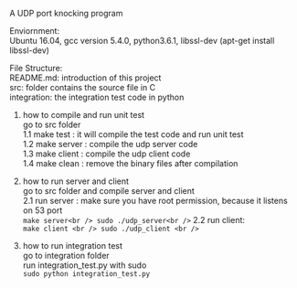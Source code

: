 A UDP port knocking program

Enviornment:<br />
Ubuntu 16.04, gcc version 5.4.0, python3.6.1, libssl-dev (apt-get install libssl-dev)<br />

File Structure:<br />
    README.md:         introduction of this project<br />
    src:               folder contains the source file in C<br />
    integration:       the integration test code in python<br />

1. how to compile and run unit test<br />
    go to src folder<br />
        1.1 make test : it will compile the test code and run unit test<br />
        1.2 make server : compile the udp server code<br />
        1.3 make client : compile the udp client code<br />
        1.4 make clean  : remove the binary files after compilation<br />

2. how to run server and client<br />
    go to src folder and compile server and client<br />
        2.1 run server : make sure you have root permission, because it listens on 53 port<br />
        ```
        make server<br />
        sudo ./udp_server<br />
        ```
        2.2 run client: <br />
        ```
        make client <br />
        sudo ./udp_client <br />
        ```

3. how to run integration test <br />
    go to integration folder <br />
        run integration_test.py with sudo <br />
        ```
        sudo python integration_test.py 
        ```